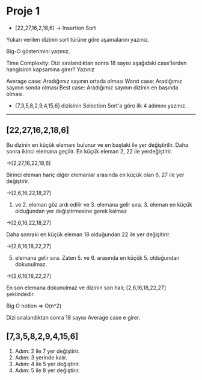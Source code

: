# Proje 1
* [22,27,16,2,18,6] -> Insertion Sort

Yukarı verilen dizinin sort türüne göre aşamalarını yazınız.

Big-O gösterimini yazınız.

Time Complexity: Dizi sıralandıktan sonra 18 sayısı aşağıdaki case'lerden hangisinin kapsamına girer? Yazınız

Average case: Aradığımız sayının ortada olması
Worst case: Aradığımız sayının sonda olması
Best case: Aradığımız sayının dizinin en başında olması.

* [7,3,5,8,2,9,4,15,6] dizisinin Selection Sort'a göre ilk 4 adımını yazınız.
---
## [22,27,16,2,18,6]

Bu dizinin en küçük elemanı bulunur ve en baştaki ile yer değiştirilir. Daha sonra ikinci elemana geçilir.
En küçük eleman 2, 22 ile yerdeğiştirir. 

->[2,27,16,22,18,6]

Birinci eleman hariç diğer elemanlar arasında en küçük olan 6, 27 ile yer değiştirir.

->[2,6,16,22,18,27]

1. ve 2. eleman göz ardı edilir ve 3. elemana gelir sıra. 3. eleman en küçük olduğundan yer değiştirmesine gerek kalmaz

->[2,6,16,22,18,27]

Daha sonraki en küçük eleman 18 olduğundan 22 ile yer değişitirir.

->[2,6,16,18,22,27]

5. elemana gelir sıra. Zaten 5. ve 6. arasında en küçük 5. olduğundan dokunulmaz.

->[2,6,16,18,22,27]

En son elemana dokunulmaz ve dizinin son hali; [2,6,16,18,22,27] şeklindedir.


Big O notion => O(n^2)

Dizi sıralandıktan sonra 18 sayısı Average case e girer.

## [7,3,5,8,2,9,4,15,6]

1. Adım: 2 ile 7 yer değiştirir.
2. Adım: 3 yerinde kalır.
3. Adım: 4 ile 5 yer değiştirir.
4. Adım: 5 ile 8 yer değiştirir.
